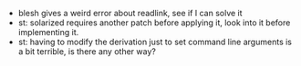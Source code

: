 * blesh gives a weird error about readlink, see if I can solve it
* st: solarized requires another patch before applying it, look into it before implementing it.
* st: having to modify the derivation just to set command line arguments is a bit terrible, is there any other way?
